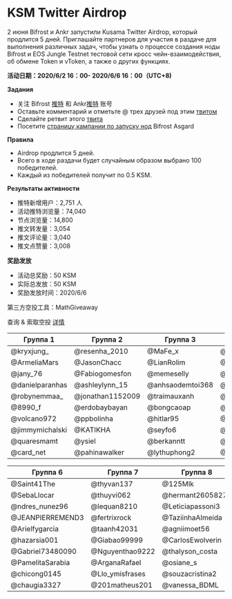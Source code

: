 # KSM Twitter Airdrop
2 июня Bifrost и Ankr запустили Kusama Twitter Airdrop, который продлится 5 дней. Приглашайте партнеров для участия в раздаче для выполнения различных задач, чтобы узнать о процессе создания ноды Bifrost и EOS Jungle Testnet тестовой сети кросс чейн-взаимодействия, об обмене Token и vToken, а также о других функциях.

**活动日期：2020/6/2 16：00- 2020/6/6 16：00（UTC+8)**

**Задания**
- 关注 Bifrost [推特](https://twitter.com/bifrost_finance) 和 Ankr[推特](https://twitter.com/ankr) 账号
- Оставьте комментарий и отметьте @ трех друзей под этим [твитом](https://twitter.com/bifrost_network/status/1267727916982390784)
- Сделайте ретвит этого [твита](https://twitter.com/bifrost_network/status/1267727916982390784)
- Посетите [страницу кампании по запуску нод](https://reward.bifrost.finance/) Bifrost Asgard

**Правила**
- Airdrop продлится 5 дней.
- Всего в ходе раздачи будет случайным образом выбрано 100 победителей.
- Каждый из победителей получит по 0.5 KSM.

**Результаты активности**

- 推特新增用户：2,751 人
- 活动推特浏览量：74,040
- 节点浏览量：14,800
- 推文转发量：3,054
- 推文评论量：3,040
- 推文点赞量：3,008


**奖励发放**

- 活动总奖励：50 KSM
- 实际总发放：50 KSM
- 奖励发放时间：2020/6/6

第三方空投工具：MathGiveaway

查询 & 索取空投 [详情](https://giveaway.mathwallet.org/#/H334ZFZF2YMR9NKT)

| Группа 1        | Группа 2         | Группа 3         | Группа 4        | Группа 5         |
| --------------- | ---------------- | ---------------- | --------------- | ---------------- |
| @kryxjung_      | @resenha_2010    | @MaFe_x          | @vuongbienthai1 | @Gabrieilincolnm |
| @ArmeliaMars    | @JasonChacc      | @LianRolim       | @G93Lopez       | @CamilaDrun      |
| @jany_76        | @Fabiogomesfon   | @memeselly       | @nakarlinana    | @BILIEBER17      |
| @danielparanhas | @ashleylynn_15   | @anhsaodemtoi368 | @duongtentung   | @SeluLuqu        |
| @robynemmaa_    | @jonathan1152009 | @traimauxanh     | @dieuanhquantam | @guevara_ruso    |
| @8990_f         | @erdobaybayan    | @bongcaoap       | @huguin84       | @LucreciaPombo   |
| @volcano972     | @ppbolinha       | @hitlar95        | @AmandaLininhd  | @Edivan144       |
| @jimmymichalski | @KATIKHA         | @seyfo6          | @juninboti      | @AnabelJay       |
| @quaresmamt     | @ysiel           | @berkanntt       | @julieht30      | @anita11933      |
| @card_net       | @pahinawalker    | @lythuphong2     | @HenriqueJefin  | @barbaraleal1987 |


| Группа 6         | Группа 7        | Группа 8         | Группа 9        | Группа 10      |
| ---------------- | --------------- | ---------------- | --------------- | -------------- |
| @Saint41The      | @thyvan137      | @125Mlk          | @kevinvillacisa | @SalvaBeate    |
| @SebaLlocar      | @thuyvi062      | @hermant26058277 | @HendrikLumen   | @AyuSantanu    |
| @ndres_nunez96   | @lequan8210     | @Leticiapassoni3 | @SurferLone     | @Nguyenvan49   |
| @JEANPIERREMEND3 | @fertrixrock    | @TaziinhaAlmeida | @makaa_rios     | @huythanh589   |
| @Arielfygarcia   | @taanh42031     | @agniimoet56     | @SKalomder      | @FreyaOraiz__  |
| @hazarsia001     | @Giabao99999    | @CarlosEwolverin | @lukAlvez       | @DBhorja       |
| @Gabriel73480090 | @Nguyenthao9222 | @thalyson_costa  | @mey_nami       | @holy_name1320 |
| @PamelitaSarabia | @ArganaRafael   | @osiane_s        | @ElGarisiitho   | @Gittaprl      |
| @chicong0145     | @Llo_ymisfrases | @souzacristina2  | @Bitcoin_Labs   | @pruzmani      |
| @chaugia3327     | @201matheus201  | @vanessa_BDML    | @hongphat80     | @Niniq18       |